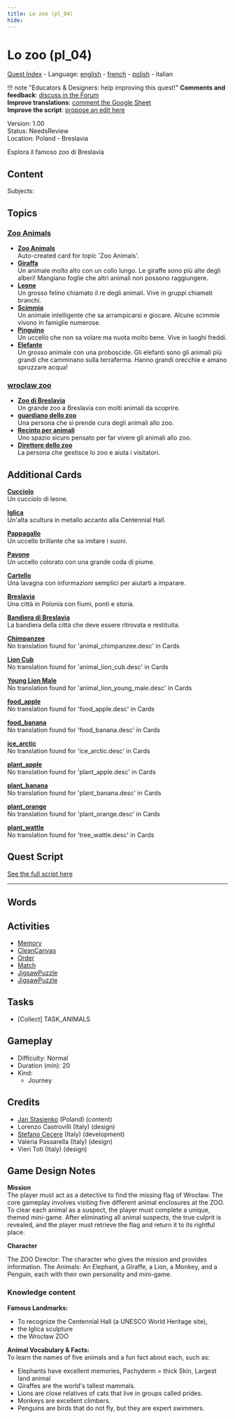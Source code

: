 ```yaml
---
title: Lo zoo (pl_04)
hide:
---
```


# Lo zoo (pl_04)
[Quest Index](./index.it.md) - Language: [english](./pl_04.md) - [french](./pl_04.fr.md) - [polish](./pl_04.pl.md) - italian

!!! note "Educators & Designers: help improving this quest!"
    **Comments and feedback**: [discuss in the Forum](https://vgwb.discourse.group/t/pl-04-the-zoo/35/1)  
    **Improve translations**: [comment the Google Sheet](https://docs.google.com/spreadsheets/d/1FPFOy8CHor5ArSg57xMuPAG7WM27-ecDOiU-OmtHgjw/edit?gid=819047762#gid=819047762)  
    **Improve the script**: [propose an edit here](https://github.com/vgwb/Antura/blob/main/Assets/_discover/_quests/PL_04%20Zoo/PL_04%20Zoo%20-%20Yarn%20Script.yarn)  

Version: 1.00  
Status: NeedsReview  
Location: Poland - Breslavia

Esplora il famoso zoo di Breslavia

## Content
Subjects: 


## Topics
### [Zoo Animals](../topics/index.md#zoo)

  - **[Zoo Animals](../cards/index.md#zoo_animals)**  
    Auto-created card for topic 'Zoo Animals'.  
  - **[Giraffa](../cards/index.md#animal_giraffe)**  
    Un animale molto alto con un collo lungo. Le giraffe sono più alte degli alberi! Mangiano foglie che altri animali non possono raggiungere.  
  - **[Leone](../cards/index.md#animal_lion)**  
    Un grosso felino chiamato il re degli animali. Vive in gruppi chiamati branchi.  
  - **[Scimmia](../cards/index.md#animal_monkey)**  
    Un animale intelligente che sa arrampicarsi e giocare. Alcune scimmie vivono in famiglie numerose.  
  - **[Pinguino](../cards/index.md#animal_penguin)**  
    Un uccello che non sa volare ma nuota molto bene. Vive in luoghi freddi.  
  - **[Elefante](../cards/index.md#animal_elephant)**  
    Un grosso animale con una proboscide. Gli elefanti sono gli animali più grandi che camminano sulla terraferma. Hanno grandi orecchie e amano spruzzare acqua!  
### [wroclaw zoo](../topics/index.md#wroclaw_zoo)

  - **[Zoo di Breslavia](../cards/index.md#wroclaw_zoo)**  
    Un grande zoo a Breslavia con molti animali da scoprire.  
  - **[guardiano dello zoo](../cards/index.md#zoo_keeper)**  
    Una persona che si prende cura degli animali allo zoo.  
  - **[Recinto per animali](../cards/index.md#animal_enclosure)**  
    Uno spazio sicuro pensato per far vivere gli animali allo zoo.  
  - **[Direttore dello zoo](../cards/index.md#zoo_director)**  
    La persona che gestisce lo zoo e aiuta i visitatori.  

## Additional Cards
**[Cucciolo](../cards/index.md#cub)**  
Un cucciolo di leone.  

**[Iglica](../cards/index.md#iglica)**  
Un'alta scultura in metallo accanto alla Centennial Hall.  

**[Pappagallo](../cards/index.md#parrot)**  
Un uccello brillante che sa imitare i suoni.  

**[Pavone](../cards/index.md#peacock)**  
Un uccello colorato con una grande coda di piume.  

**[Cartello](../cards/index.md#sign)**  
Una lavagna con informazioni semplici per aiutarti a imparare.  

**[Breslavia](../cards/index.md#wroclaw)**  
Una città in Polonia con fiumi, ponti e storia.  

**[Bandiera di Breslavia](../cards/index.md#wroclaw_flag)**  
La bandiera della città che deve essere ritrovata e restituita.  

**[Chimpanzee](../cards/index.md#animal_chimpanzee)**  
No translation found for 'animal_chimpanzee.desc' in Cards  

**[Lion Cub](../cards/index.md#animal_lion_cub)**  
No translation found for 'animal_lion_cub.desc' in Cards  

**[Young Lion Male](../cards/index.md#animal_lion_young_male)**  
No translation found for 'animal_lion_young_male.desc' in Cards  

**[food_apple](../cards/index.md#food_apple)**  
No translation found for 'food_apple.desc' in Cards  

**[food_banana](../cards/index.md#food_banana)**  
No translation found for 'food_banana.desc' in Cards  

**[ice_arctic](../cards/index.md#ice_arctic)**  
No translation found for 'ice_arctic.desc' in Cards  

**[plant_apple](../cards/index.md#plant_apple)**  
No translation found for 'plant_apple.desc' in Cards  

**[plant_banana](../cards/index.md#plant_banana)**  
No translation found for 'plant_banana.desc' in Cards  

**[plant_orange](../cards/index.md#plant_orange)**  
No translation found for 'plant_orange.desc' in Cards  

**[plant_wattle](../cards/index.md#tree_wattle)**  
No translation found for 'tree_wattle.desc' in Cards  

## Quest Script

[See the full script here](./pl_04-script.it.md)

---

## Words
## Activities
- [Memory](../activities/index.md#Memory)
- [CleanCanvas](../activities/index.md#CleanCanvas)
- [Order](../activities/index.md#Order)
- [Match](../activities/index.md#Match)
- [JigsawPuzzle](../activities/index.md#JigsawPuzzle)
- [JigsawPuzzle](../activities/index.md#JigsawPuzzle)

## Tasks
- [Collect] TASK_ANIMALS
## Gameplay
- Difficulty: Normal
- Duration (min): 20
- Kind:
  - Journey
## Credits
- [Jan Stasienko](mailto:jan.stasienko@dsw.edu.pl) (Poland) (content)
- Lorenzo Castrovilli (Italy) (design)
- [Stefano Cecere](https://stefanocecere.com) (Italy) (development)
- Valeria Passarella (Italy) (design)
- Vieri Toti (Italy) (design)

## Game Design Notes

**Mission**  
The player must act as a detective to find the missing flag of Wrocław. The core gameplay involves visiting five different animal enclosures at the ZOO. To clear each animal as a suspect, the player must complete a unique, themed mini-game. After eliminating all animal suspects, the true culprit is revealed, and the player must retrieve the flag and return it to its rightful place.

**Character**

The ZOO Director: The character who gives the mission and provides information.
The Animals: An Elephant, a Giraffe, a Lion, a Monkey, and a Penguin, each with their own personality and mini-game.

### Knowledge content
**Famous Landmarks:**   

- To recognize the Centennial Hall (a UNESCO World Heritage site), 
- the Iglica sculpture
- the Wrocław ZOO

**Animal Vocabulary & Facts:**  
To learn the names of five animals and a fun fact about each, such as:

- Elephants have excellent memories, Pachyderm = thick Skin, Largest land animal
- Giraffes are the world's tallest mammals.
- Lions are close relatives of cats that live in groups called prides.
- Monkeys are excellent climbers.
- Penguins are birds that do not fly, but they are expert swimmers.

